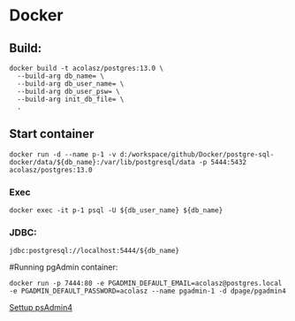 # Docker 
## Build:
```shell script
docker build -t acolasz/postgres:13.0 \
  --build-arg db_name= \
  --build-arg db_user_name= \
  --build-arg db_user_psw= \
  --build-arg init_db_file= \
  .
```
## Start container
```shell script
docker run -d --name p-1 -v d:/workspace/github/Docker/postgre-sql-docker/data/${db_name}:/var/lib/postgresql/data -p 5444:5432 acolasz/postgres:13.0
```
### Exec
```shell script
docker exec -it p-1 psql -U ${db_user_name} ${db_name}
```
### JDBC:
```shell script
jdbc:postgresql://localhost:5444/${db_name}
```
#Running pgAdmin container:
```shell script
docker run -p 7444:80 -e PGADMIN_DEFAULT_EMAIL=acolasz@postgres.local -e PGADMIN_DEFAULT_PASSWORD=acolasz --name pgadmin-1 -d dpage/pgadmin4
```
[Settup psAdmin4](https://towardsdatascience.com/local-development-set-up-of-postgresql-with-docker-c022632f13ea)
